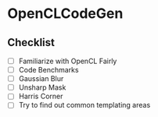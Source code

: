 # OpenCLCodeGen
## Checklist
 - [ ] Familiarize with OpenCL Fairly
 - [ ] Code Benchmarks
  - [ ] Gaussian Blur
  - [ ] Unsharp Mask
  - [ ] Harris Corner
 - [ ] Try to find out common templating areas

